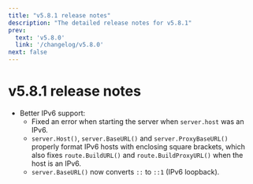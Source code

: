 ```yaml
---
title: "v5.8.1 release notes"
description: "The detailed release notes for v5.8.1"
prev:
  text: 'v5.8.0'
  link: '/changelog/v5.8.0'
next: false
---
```


# v5.8.1 release notes

- Better IPv6 support:
  - Fixed an error when starting the server when `server.host` was an IPv6.
  - `server.Host()`, `server.BaseURL()` and `server.ProxyBaseURL()` properly format IPv6 hosts with enclosing square brackets, which also fixes `route.BuildURL()` and `route.BuildProxyURL()` when the host is an IPv6.
  - `server.BaseURL()` now converts `::` to `::1` (IPv6 loopback).